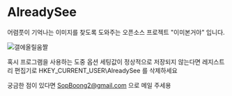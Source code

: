# AlreadySee
어렴풋이 기억나는 이미지를 찾도록 도와주는 오픈소스 프로젝트 "이미본거야" 입니다.

![갤에올릴움짤](https://user-images.githubusercontent.com/62507484/80921385-0ae92200-8db1-11ea-806b-90b769ce318f.gif)

혹시 프로그램을 사용하는 도중 옵션 세팅값이 정상적으로 저장되지 않는다면 레지스트리 편집기로 HKEY_CURRENT_USER\AlreadySee 를 삭제하세요

궁금한 점이 있다면 SopBoong2@gmail.com 으로 메일 주세용
